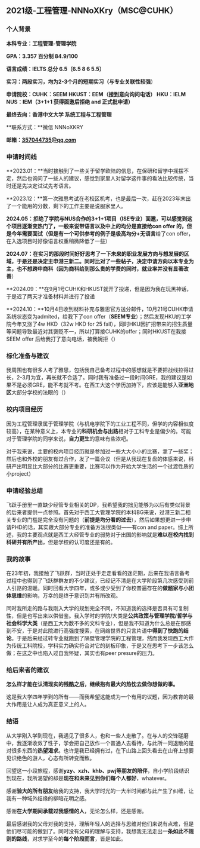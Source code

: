 ## 2021级-工程管理-NNNoXKry（MSC@CUHK）

### 个人背景

**本科专业：工程管理-管理学院**

**GPA：3.357 百分制 84.9/100**

**语言成绩：IELTS 总分 6.5（6.5 8 6 5.5）**

**实习：两段实习，均为2-3个月的短期实习（与专业关联性较强**）

**申请院校：CUHK：SEEM    HKUST：EEM（接到意向询问电话）   HKU：IELM   NUS：IEM（3+1+1 获得面邀后拒绝 and 正式批申请）**

**最终去向：香港中文大学 系统工程与工程管理**

**联系方式：**微信 NNNoXKRY

**邮箱：357044735@qq.com**



### 申请时间线

**2023.01：**当时接触到了一些关于留学欧陆的信息，在保研和留学中摇摆不定，然后也询问了一些人的建议，感觉到家里人对留学这件事的看法比较传统，当时还是先决定试试先考语言。

**2023.12：**第一次雅思考试在老校区机考，也是最后一次，赶在2023年末出了一个能用的分数，剩下的工作主要是说服家里人。

**2024.05：**拒绝了学院与NUS合作的3+1+1项目**（ISE专业）**面邀，可以感觉到这个项目逐渐变热门了，一般来说带语言以及中上的均分是直接给con offer 的，但是今年需要面试（但是有一个可供参考的例子是**极高均分+无语言**给了con offer，在入选项目时好像语言权重稍微降低了一些）

**2024.07：**在实习的那段时间好好思考了一下未来的职业发展方向与想发展的区域，于是还是决定主申港三新二。同时比对了一些帖子，决定申请方向以本专业为主，也不想跨申商科（因为商科给到那么贵的学费的同时，就业率**并没有显著改善**）

**2024.09：**在9月1号CUHK和HKUST就开了投递，但是因为我在玩黑神话，于是迟了两天才准备材料并进行了投递

**2024.10：**10月4日收到材料补充与雅思官方送分邮件，10月21号CUHK申请系统状态变为admited，给我下了con offer（**SEEM专业**）；然后发现HKU的工学院今年又涨了4w HKD（32w HKD for 25 fall），同时HKU因扩招带来的招生质量等问题导致最近对其褒贬不一，所以打算接CUHK的offer；同时HKUST在我接SEEM offer 后给我打了意向电话，被我婉拒（）

### 标化准备与建议

我周围也有很多人考了雅思，包括我自己备考过程中的感想就是不要把战线拉得过长，2-3月为宜，再长就不合适了。同时我有准备过一段时间GRE，我的建议是如果不是必须GRE，能不考就不考。在西工大这个学历加持下，应该是能够入**亚洲地区**大部分学校的法眼的（）

### 校内项目经历

因为工程管理隶属于管理学院（与机电学院下的工业工程不同，但学的内容相似度较高），在某种意义上，本专业的**科研机会与出路**相对于工科专业是偏少的。可能对于管理学院的同学来说，**自力更生**的意味有些浓吧。

对于我来说，主要的校内项目经历就是参加过一些大大小小的比赛，拿了一些奖；然后也和外校的朋友有过合作，发了一篇会议（但是从我现在复盘的体感来说，科研产出明显比大部分的比赛更重要，比赛可以作为开始大学生活的一个过渡性质的小project）

### 申请经验总结

飞跃手册里一直缺少经管专业相关的DP，我希望我的拙见能够为以后有类似背景的后来者提供一点参照。首先对于西工大管理学院的本科BG来说，过港三新二相关专业的门槛是完全没有问题的（**前提是均分看的过去**），然后如果想更进一步申请PHD的话，其实跟大部分专业的准备方法很类似——有con and paper。综上所述，我的主要观点就是西工大经管专业的弱势对于出国的影响就是**难以在校内找到科研并有所产出**，但是学校的认可度还是有的。

### 我的故事

在23年初，我接触了飞跃群，当时正处于走走看看的迷茫期，后来在我语言备考过程中也得到了飞跃群群友的不少建议，已经记不清是在大学阶段第几次感受到前人引路的温暖。同时回看大学四年，或多或少受到了你校普遍存在的**做题家与小团体思维**的影响，万幸的是终于意识到并有所改观。

同时我所走的路与我刚入大学的规划完全不同，不知道我的选择是否具有可复制性，但是也写出来以供借鉴。我入学时的学院/大类是**公共政策与管理学院/哲学与社会科学大类**（是西工大为数不多的文科专业），但是我不知道为什么总是在那感到不安，于是对此院进行高强度搜索，在网络世界的只言片语中**得到了快跑的结论**。于是后来经过转专业就跑到了隔壁管理学院的工程管理，然而我发现西工大作为传统工科院校，学科实力确实符合对它的刻板印象，于是又在思考下一步该怎么做；在这之中也陷入过自我怀疑，其实也有peer presure的压力。

### 给后来者的建议

**怎么样才能在认清现实的残酷之后，继续抱有最大的热忱去做你想做的事。**

这是我大学四年学到的所有——而我希望这能成为一个有用的议题，因为教育的最大作用是让人成为真正意义上的人。

### 结语

从大学刚入学到现在，我遇见了很多人，也和一些人走散了。在与人的交锋磋磨中，我逐渐收敛了性子，学会把自己放作一个普通人去看待，与此所一同退散的是对很多东西的**热望渴求**。也许是我已经拥有过，在下山路上回头看去在山脊上想要见识绝色的游人，心态有所转变而致。

回望这一小段旅程，感谢**yzy、xzh、khb、pwj等朋友的陪伴**，自小学阶段结识到现在，我所渴望的却是**现在和未来见到你们每个人都好**，whatever。

感谢**验大的所有朋友**给我的支持，我大学时光的一大半时间都与此产生了纠缠，让我有一种域外结缘的柳暗花明之感。

感谢**在大学期间承载过我感情的人**，无论怎么样，还是感谢。

最后感谢我的父母对我的支持，理解年轻人的选择与思维对他们来说有点难，但是他们尽可能的做到了。同时没有父母的理解与支持，我想我无法走出**一条如此不规则的路线**，对求学至今的**每个阶段而言**，皆是如此。

